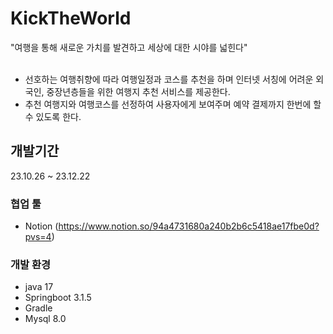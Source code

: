 # KickTheWorld
"여행을 통해 새로운 가치를 발견하고 세상에 대한 시야를 넓힌다" <br><br>
- 선호하는 여행취향에 따라 여행일정과 코스를 추천을 하며 인터넷 서칭에 어려운 외국인, 중장년층들을 위한 여행지 추천 서비스를 제공한다.
- 추천 여행지와 여행코스를 선정하여 사용자에게 보여주며 예약 결제까지 한번에 할 수 있도록 한다. <br>
  

## 개발기간
23.10.26 ~ 23.12.22

### 협업 툴
- Notion (https://www.notion.so/94a4731680a240b2b6c5418ae17fbe0d?pvs=4)

### 개발 환경
- java 17
- Springboot 3.1.5
- Gradle
- Mysql 8.0 


